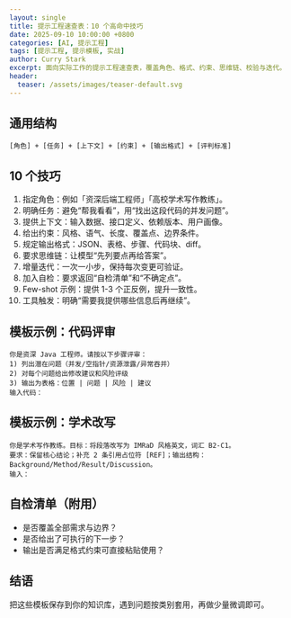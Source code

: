 ```yaml
---
layout: single
title: 提示工程速查表：10 个高命中技巧
date: 2025-09-10 10:00:00 +0800
categories: [AI, 提示工程]
tags: [提示工程, 提示模板, 实战]
author: Curry Stark
excerpt: 面向实际工作的提示工程速查表，覆盖角色、格式、约束、思维链、校验与迭代。
header:
  teaser: /assets/images/teaser-default.svg
---
```


## 通用结构
```text
[角色] + [任务] + [上下文] + [约束] + [输出格式] + [评判标准]
```

## 10 个技巧
1. 指定角色：例如「资深后端工程师」「高校学术写作教练」。
2. 明确任务：避免“帮我看看”，用“找出这段代码的并发问题”。
3. 提供上下文：输入数据、接口定义、依赖版本、用户画像。
4. 给出约束：风格、语气、长度、覆盖点、边界条件。
5. 规定输出格式：JSON、表格、步骤、代码块、diff。
6. 要求思维链：让模型“先列要点再给答案”。
7. 增量迭代：一次一小步，保持每次变更可验证。
8. 加入自检：要求返回“自检清单”和“不确定点”。
9. Few-shot 示例：提供 1-3 个正反例，提升一致性。
10. 工具触发：明确“需要我提供哪些信息后再继续”。

## 模板示例：代码评审
```text
你是资深 Java 工程师。请按以下步骤评审：
1) 列出潜在问题（并发/空指针/资源泄露/异常吞并）
2) 对每个问题给出修改建议和风险评级
3) 输出为表格：位置 | 问题 | 风险 | 建议
输入代码：
```

## 模板示例：学术改写
```text
你是学术写作教练。目标：将段落改写为 IMRaD 风格英文，词汇 B2-C1。
要求：保留核心结论；补充 2 条引用占位符 [REF]；输出结构：Background/Method/Result/Discussion。
输入：
```

## 自检清单（附用）
- 是否覆盖全部需求与边界？
- 是否给出了可执行的下一步？
- 输出是否满足格式约束可直接粘贴使用？

## 结语
把这些模板保存到你的知识库，遇到问题按类别套用，再做少量微调即可。 